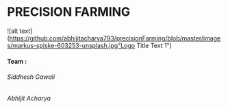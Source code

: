 # PRECISION FARMING

![alt text](https://github.com/abhijitacharya793/precisionFarming/blob/master/images/markus-spiske-603253-unsplash.jpg"Logo Title Text 1")

#### Team :
###### Siddhesh Gawali
###### Abhijit Acharya

